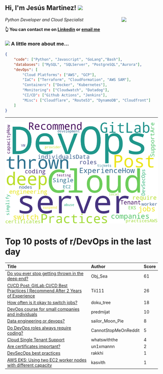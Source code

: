 <!--
**jmartinezl/jmartinezl** is a ✨ _special_ ✨ repository because its `README.md` (this file) appears on your GitHub profile.

Here are some ideas to get you started:

- 🔭 I’m currently working on ...
- 🌱 I’m currently learning ...
- 👯 I’m looking to collaborate on ...
- 🤔 I’m looking for help with ...
- 💬 Ask me about ...
- 📫 How to reach me: ...
- 😄 Pronouns: ...
- ⚡ Fun fact: ...
-->

<h2>Hi, I'm Jesús Martinez! <img src="https://media.giphy.com/media/WUlplcMpOCEmTGBtBW/giphy.gif" width="30"> </h2>
<img align='right' src="https://media.giphy.com/media/NytMLKyiaIh6VH9SPm/giphy.gif" width="120">
<p><em>Python Developer and Cloud Specialist
</em></p>

**👆 You can contact me on [Linkedin](https://www.linkedin.com/in/jes%C3%BAs-martinez-2b7b10104/) or [email me](mailto:jesus.mtz.lorenzo@gmail.com)**

### <img src="https://media.giphy.com/media/VgCDAzcKvsR6OM0uWg/giphy.gif" width="50"> A little more about me...  

```json
{
    "code": ["Python", "Javascript", "GoLang","Bash"],
    "databases": ["MySQL", "SQLServer", "PostgreSQL","Aurora"],
    "devOps": [
        "Cloud Platforms": ["AWS", "GCP"],
        "IaC": ["Terraform", "CloudFormation", "AWS SAM"],
        "Containers": ["Docker", "Kubernetes"],
        "Monitoring": ["Cloudwatch", "Datadog"],
        "CI/CD": ["Github Actions", "Jenkins"],
        "Misc": ["Cloudflare", "Route53", "DynamoDB", "Cloudfront"]
    ]
}
```
---

![Wordcloud](./cloud.png)

# Top 10 posts of r/DevOps in the last day

| Title | Author | Score |
|:---|:---|:---|
| [Do you ever stop getting thrown in the deep end?](https://www.reddit.com/r/devops/comments/16zyhwf/do_you_ever_stop_getting_thrown_in_the_deep_end/) | Obj_Sea | 61 |
| [CI/CD Post: GitLab CI/CD Best Practices I Recommend After 2 Years of Experience](https://www.reddit.com/r/devops/comments/16zyc1p/cicd_post_gitlab_cicd_best_practices_i_recommend/) | Tii111 | 26 |
| [How often is it okay to switch jobs?](https://www.reddit.com/r/devops/comments/1701ngx/how_often_is_it_okay_to_switch_jobs/) | doku_tree | 18 |
| [DevOps course for small companies and individuals](https://www.reddit.com/r/devops/comments/170cwfb/devops_course_for_small_companies_and_individuals/) | predmijat | 10 |
| [Data engineering or devops?](https://www.reddit.com/r/devops/comments/1709gjj/data_engineering_or_devops/) | sailor_Moon_Pie | 8 |
| [Do DevOps roles always require coding?](https://www.reddit.com/r/devops/comments/16zx0qa/do_devops_roles_always_require_coding/) | CannotStopMeOnReddit | 5 |
| [Cloud Single Tenant Support](https://www.reddit.com/r/devops/comments/1702iow/cloud_single_tenant_support/) | whatswiththe | 4 |
| [Are certificates important?](https://www.reddit.com/r/devops/comments/170ehyf/are_certificates_important/) | un1xmannn | 2 |
| [DevSecOps best practices](https://www.reddit.com/r/devops/comments/1709tjp/devsecops_best_practices/) | rakkhi | 1 |
| [AWS EKS: Using two EC2 worker nodes with different capacity](https://www.reddit.com/r/devops/comments/16znb16/aws_eks_using_two_ec2_worker_nodes_with_different/) | kasvith | 1 |
